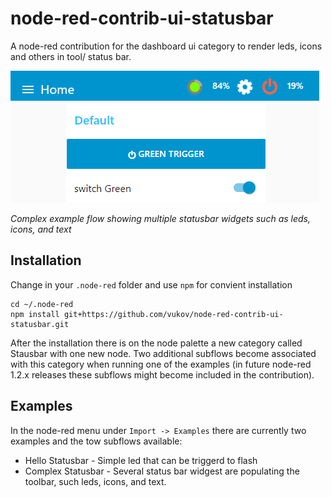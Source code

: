 # node-red-contrib-ui-statusbar

A node-red contribution for the dashboard ui category to render leds, icons and others in tool/ status bar.

![nrStatusbarComplex](/doc/nrStatusbarComplex.png)

*Complex example flow showing multiple statusbar widgets such as leds, icons, and text*

## Installation

Change in your `.node-red` folder and use `npm` for convient installation

```
cd ~/.node-red
npm install git+https://github.com/vukov/node-red-contrib-ui-statusbar.git
```

After the installation there is on the node palette a new category called Stausbar with one new node. Two additional subflows become associated with this category when running one of the examples (in future node-red 1.2.x releases these subflows might become included in the contribution).

## Examples

In the node-red menu under `Import -> Examples` there are currently two examples and the tow subflows available:

* Hello Statusbar - Simple led that can be triggerd to flash 
* Complex Statusbar - Several status bar widgest are populating the toolbar, such leds, icons, and text.

